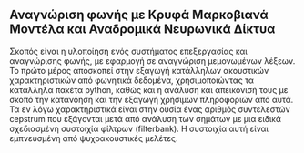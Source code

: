 ## Αναγνώριση φωνής με Κρυφά Μαρκοβιανά Μοντέλα και Αναδρομικά Νευρωνικά Δίκτυα

Σκοπός είναι η υλοποίηση ενός συστήματος επεξεργασίας και αναγνώρισης φωνής, με εφαρμογή σε αναγνώριση μεμονωμένων λέξεων. Το πρώτο μέρος αποσκοπεί στην εξαγωγή κατάλληλων ακουστικών χαρακτηριστικών από φωνητικά δεδομένα, χρησιμοποιώντας τα κατάλληλα πακέτα python, καθώς και η ανάλυση και απεικόνισή τους με σκοπό την κατανόηση και την εξαγωγή χρήσιμων πληροφοριών από αυτά. Τα εν λόγω χαρακτηριστικά είναι στην ουσία ένας αριθμός συντελεστών cepstrum που εξάγονται μετά από ανάλυση των σημάτων με μια ειδικά σχεδιασμένη συστοιχία φίλτρων (filterbank). Η συστοιχία αυτή είναι εμπνευσμένη από ψυχοακουστικές μελέτες.
